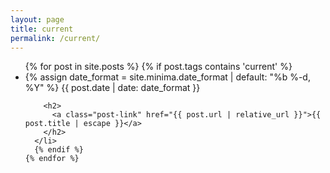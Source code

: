 ```yaml
---
layout: page
title: current
permalink: /current/
---
```

<ul class="post-list">
	{% for post in site.posts %}
	  {% if post.tags contains 'current' %}
	  <li>
	    {% assign date_format = site.minima.date_format | default: "%b %-d, %Y" %}
	    <span class="post-meta">{{ post.date | date: date_format }}</span>

	    <h2>
	      <a class="post-link" href="{{ post.url | relative_url }}">{{ post.title | escape }}</a>
	    </h2>
	  </li>
	  {% endif %}
	{% endfor %}
</ul>
